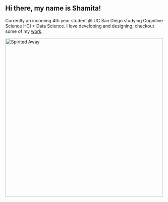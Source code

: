 ## Hi there, my name is Shamita!

Currently an incoming 4th year student @ UC San Diego studying Cognitive Science HCI + Data Science. I love developing and designing, checkout some of my [work](https://shamita-portfolio.vercel.app/).

<img src="https://www.ghibli.jp/gallery/ponyo016.jpg" alt="Spirited Away" width="500"/>

